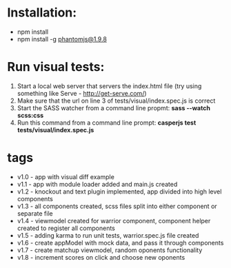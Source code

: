 # Installation:

* npm install
* npm install -g phantomjs@1.9.8


# Run visual tests:

1. Start a local web server that servers the index.html file (try using something like Serve - http://get-serve.com/)
2. Make sure that the url on line 3 of tests/visual/index.spec.js is correct
3. Start the SASS watcher from a command line propmt:   **sass --watch scss:css**
4. Run this command from a command line prompt:  **casperjs test tests/visual/index.spec.js**

# tags

* v1.0 - app with visual diff example
* v1.1 - app with module loader added and main.js created
* v1.2 - knockout and text plugin implemented, app divided into high level components
* v1.3 - all components created, scss files split into either component or separate file
* v1.4 - viewmodel created for warrior component, component helper created to register all components
* v1.5 - adding karma to run unit tests, warrior.spec.js file created
* v1.6 - create appModel with mock data, and pass it through components
* v1.7 - create matchup viewmodel, random oponents functionality
* v1.8 - increment scores on click and choose new oponents